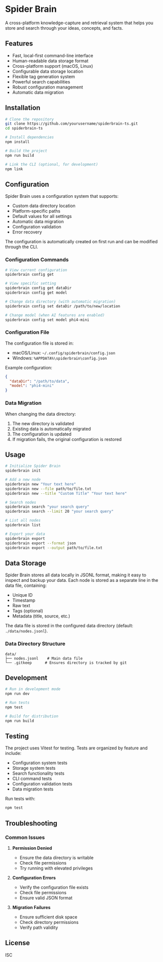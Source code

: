 # Spider Brain

A cross-platform knowledge-capture and retrieval system that helps you store and search through your ideas, concepts, and facts.

## Features

- Fast, local-first command-line interface
- Human-readable data storage format
- Cross-platform support (macOS, Linux)
- Configurable data storage location
- Flexible tag generation system
- Powerful search capabilities
- Robust configuration management
- Automatic data migration

## Installation

```bash
# Clone the repository
git clone https://github.com/yourusername/spiderbrain-ts.git
cd spiderbrain-ts

# Install dependencies
npm install

# Build the project
npm run build

# Link the CLI (optional, for development)
npm link
```

## Configuration

Spider Brain uses a configuration system that supports:

- Custom data directory location
- Platform-specific paths
- Default values for all settings
- Automatic data migration
- Configuration validation
- Error recovery

The configuration is automatically created on first run and can be modified through the CLI.

### Configuration Commands

```bash
# View current configuration
spiderbrain config get

# View specific setting
spiderbrain config get dataDir
spiderbrain config get model

# Change data directory (with automatic migration)
spiderbrain config set dataDir /path/to/new/location

# Change model (when AI features are enabled)
spiderbrain config set model phi4-mini
```

### Configuration File

The configuration file is stored in:

- macOS/Linux: `~/.config/spiderbrain/config.json`
- Windows: `%APPDATA%\spiderbrain\config.json`

Example configuration:

```json
{
  "dataDir": "/path/to/data",
  "model": "phi4-mini"
}
```

### Data Migration

When changing the data directory:

1. The new directory is validated
2. Existing data is automatically migrated
3. The configuration is updated
4. If migration fails, the original configuration is restored

## Usage

```bash
# Initialize Spider Brain
spiderbrain init

# Add a new node
spiderbrain new "Your text here"
spiderbrain new --file path/to/file.txt
spiderbrain new --title "Custom Title" "Your text here"

# Search nodes
spiderbrain search "your search query"
spiderbrain search --limit 20 "your search query"

# List all nodes
spiderbrain list

# Export your data
spiderbrain export
spiderbrain export --format json
spiderbrain export --output path/to/file.txt
```

## Data Storage

Spider Brain stores all data locally in JSONL format, making it easy to inspect and backup your data. Each node is stored as a separate line in the data file, containing:

- Unique ID
- Timestamp
- Raw text
- Tags (optional)
- Metadata (title, source, etc.)

The data file is stored in the configured data directory (default: `./data/nodes.jsonl`).

### Data Directory Structure

```
data/
├── nodes.jsonl    # Main data file
└── .gitkeep      # Ensures directory is tracked by git
```

## Development

```bash
# Run in development mode
npm run dev

# Run tests
npm test

# Build for distribution
npm run build
```

## Testing

The project uses Vitest for testing. Tests are organized by feature and include:

- Configuration system tests
- Storage system tests
- Search functionality tests
- CLI command tests
- Configuration validation tests
- Data migration tests

Run tests with:

```bash
npm test
```

## Troubleshooting

### Common Issues

1. **Permission Denied**

   - Ensure the data directory is writable
   - Check file permissions
   - Try running with elevated privileges

2. **Configuration Errors**

   - Verify the configuration file exists
   - Check file permissions
   - Ensure valid JSON format

3. **Migration Failures**
   - Ensure sufficient disk space
   - Check directory permissions
   - Verify path validity

## License

ISC

